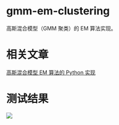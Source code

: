 # gmm-em-clustering
高斯混合模型（GMM 聚类）的 EM 算法实现。

# 相关文章
[高斯混合模型 EM 算法的 Python 实现](www.codebelief.com/article/2017/11/gmm-em-algorithm-implementation-by-python/)

# 测试结果
![](http://ofgbgq4gz.bkt.clouddn.com/171124/gmm.png-default)

